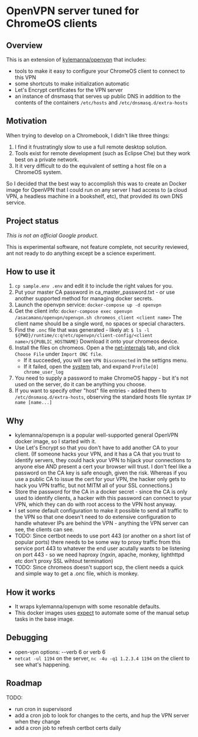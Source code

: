 # OpenVPN server tuned for ChromeOS clients

## Overview

This is an extension of [kylemanna/openvpn](https://hub.docker.com/r/kylemanna/openvpn/) that
includes:

* tools to make it easy to configure your ChromeOS client to connect to this VPN
* some shortcuts to make initialization automatic
* Let's Encrypt certificates for the VPN server
* an instance of dnsmasq that serves up public DNS in addition to the contents of the containers
  `/etc/hosts` and `/etc/dnsmasq.d/extra-hosts`

## Motivation

When trying to develop on a Chromebook, I didn't like three things:

1. I find it frustratingly slow to use a full remote desktop solution.
1. Tools exist for remote development (such as Eclipse Che) but they work best on a private
   network.
1. It it very difficult to do the equivalent of setting a host file on a ChromeOS system.

So I decided that the best way to accomplish this was to create an Docker image for OpenVPN that I
could run on any server I had access to (a cloud VPN, a headless machine in a bookshelf, etc), that
provided its own DNS service.

## Project status

_This is not an official Google product._

This is experimental software, not feature complete, not security reviewed, ant not ready to do
anything except be a science experiment.

## How to use it

1. `cp sample.env .env` and edit it to include the right values for you.
1. Put your master CA password in ca_master_password.txt - or use another supported method for
   managing docker secrets.
1. Launch the openvpn service:
   ```docker-compose up -d openvpn```
1. Get the client info:
   ```docker-compose exec openvpn /asacamano/openvpn/openvpn.sh chromeos_client <client name>```
   The client name should be a single word, no spaces or special characters.
1. Find the `.onc` file that was generated - likely at:
   ```$ ls -l ${PWD}/runtime/c:q!etc/openvpn/client-config/<client name>/${PUBLIC_HOSTNAME}```
   Download it onto your chromeos device.
1. Install the files on chromeos. Open a the [net-internals](chrome://net-internals/#chromeos)
   tab, and click `Choose File` under `Import ONC file`.
    * If it succeeded, you will see `VPN Disconnected` in the settigns menu.
    * If it failed, open the [system](chrome://system) tab, and expand `Profile[0] chrome_user_log`
1. You need to supply a password to make ChromeOS happy - but it's not used on the server, do it
   can be anything you choose.
1. If you want to specify other "host" file entries - added them to `/etc/dnsmasq.d/extra-hosts`,
   observing the standard hosts file syntax `IP name [name...]`

## Why

* kylemanna/openvpn is a popular well-supported general OpenVPN docker image, so I started with it.
* Use Let's Encrypt so that you don't have to add another CA to your client. (If someone hacks
  your VPN, and it has a CA that you trust to identify servers, they could hack your VPN to hijack
  your connections to anyone else AND present a cert your browser will trust. I don't feel like a
  password on the CA key is safe enough, given the risk. Whereas if you use a public CA to issue
  the cert for your VPN, the hacker only gets to hack you VPN traffic, but not MITM all of your SSL
  connections.)
* Store the password for the CA in a docker secret - since the CA is only used to identify clients,
  a hacker with this password can connect to your VPN, which they can do with root access to the
  VPN host anyway.
* I set some default configuration to make it possible to send all traffic to the VPN so that one
  doesn't need to do extensive configuration to handle whatever IPs are behind the VPN - anything
  the VPN server can see, the clients can see.
* TODO: Since certbot needs to use port 443 (or another on a short list of popular ports) there needs to
  be some way to proxy traffic from this service port 443 to whatever the end user acutally wants
  to be listening on port 443 - so we need haproxy (ngxin, apache, monkey, lighthttpd etc don't
  proxy SSL wihtout termination)
* TODO: Since chromeos doesn't support scp, the client needs a quick and simple way to get a .onc file,
  which is monkey.

## How it works

* It wraps kylemanna/openvpn with some resonable defaults.
* This docker images uses [expect](http://expect.sourceforge.net/) to automate some of the manual
setup tasks in the base image.

## Debugging

* open-vpn options: --verb 6 or verb 6
* `netcat -ul 1194` on the server, `nc -4u -q1 1.2.3.4 1194` on the client to see what's happening.

## Roadmap

TODO:
* run cron in supervisord
* add a cron job to look for changes to the certs, and hup the VPN server when they change
* add a cron job to refresh certbot certs daily
